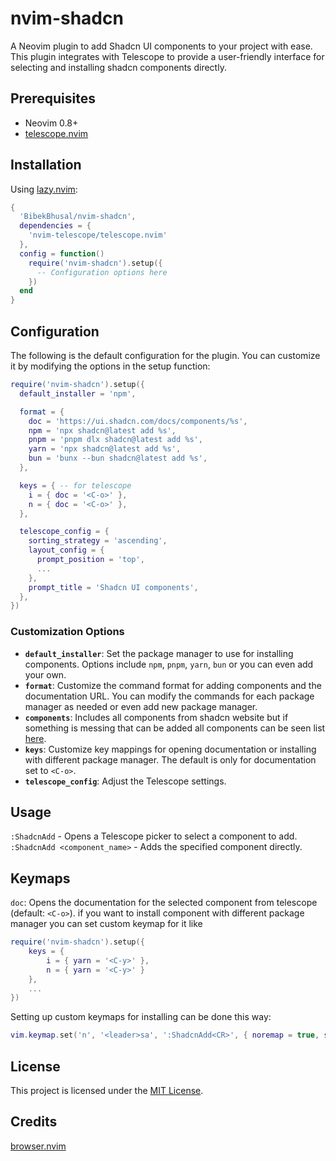# nvim-shadcn

A Neovim plugin to add Shadcn UI components to your project with ease. This plugin integrates with Telescope to provide a user-friendly interface for selecting and installing shadcn components directly.

## Prerequisites

- Neovim 0.8+
- [telescope.nvim](https://github.com/nvim-telescope/telescope.nvim)

## Installation

Using [lazy.nvim](https://github.com/folke/lazy.nvim):

```lua
{
  'BibekBhusal/nvim-shadcn',
  dependencies = {
    'nvim-telescope/telescope.nvim'
  },
  config = function()
    require('nvim-shadcn').setup({
      -- Configuration options here
    })
  end
}
```

## Configuration

The following is the default configuration for the plugin. You can customize it by modifying the options in the setup function:

```lua
require('nvim-shadcn').setup({
  default_installer = 'npm',

  format = {
    doc = 'https://ui.shadcn.com/docs/components/%s',
    npm = 'npx shadcn@latest add %s',
    pnpm = 'pnpm dlx shadcn@latest add %s',
    yarn = 'npx shadcn@latest add %s',
    bun = 'bunx --bun shadcn@latest add %s',
  },

  keys = { -- for telescope
    i = { doc = '<C-o>' },
    n = { doc = '<C-o>' },
  },

  telescope_config = {
    sorting_strategy = 'ascending',
    layout_config = {
      prompt_position = 'top',
      ...
    },
    prompt_title = 'Shadcn UI components',
  },
})
```

### Customization Options

- **`default_installer`**: Set the package manager to use for installing components. Options include `npm`, `pnpm`, `yarn`, `bun` or you can even add your own.
- **`format`**: Customize the command format for adding components and the documentation URL. You can modify the commands for each package manager as needed or even add new package manager.
- **`components`**: Includes all components from shadcn website but if something is messing that can be added all components can be seen list [here](lua/nvim-shadcn/components).
- **`keys`**: Customize key mappings for opening documentation or installing with different package manager. The default is only for documentation set to `<C-o>`.
- **`telescope_config`**: Adjust the Telescope settings.

## Usage

`:ShadcnAdd` - Opens a Telescope picker to select a component to add.
`:ShadcnAdd <component_name>` - Adds the specified component directly.

## Keymaps

`doc`: Opens the documentation for the selected component from telescope (default: `<C-o>`).
if you want to install component with different package manager you can set custom keymap for it like

```lua
require('nvim-shadcn').setup({
    keys = {
        i = { yarn = '<C-y>' },
        n = { yarn = '<C-y>' }
    },
    ...
})
```

Setting up custom keymaps for installing can be done this way:

```lua
vim.keymap.set('n', '<leader>sa', ':ShadcnAdd<CR>', { noremap = true, silent = true })
```

## License

This project is licensed under the [MIT License](LICENSE).

## Credits

[browser.nvim](https://github.com/lalitmee/browse.nvim)
